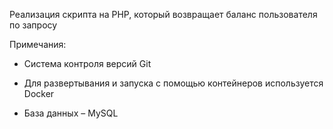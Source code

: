 Реализация скрипта на PHP, который возвращает баланс пользователя по запросу

Примечания:

- Cистема контроля версий Git

- Для развертывания и запуска с помощью контейнеров используется Docker

- База данных – MySQL
